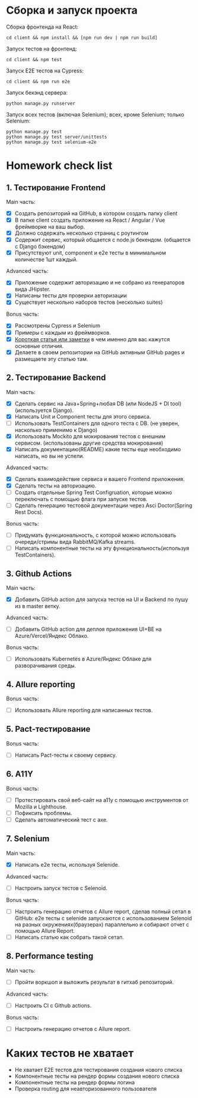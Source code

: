 # Сборка и запуск проекта

Сборка фронтенда на React:

    cd client && npm install && [npm run dev | npm run build]
    
Запуск тестов на фронтенд:

    cd client && npm test
    
Запуск E2E тестов на Cypress:

    cd client && npm run e2e
    
Запуск бекэнд сервера:

    python manage.py runserver
    
Запуск всех тестов (включая Selenium); всех, кроме Selenium; только Selenium:

    python manage.py test
    python manage.py test server/unittests
    python manage.py test selenium-e2e
    
# Homework check list
## 1. Тестирование Frontend

Main часть:
- [x] Создать репозиторий на GitHub, в котором создать папку client
- [x] В папке client создать приложение на React / Angular / Vue фреймворке на ваш выбор. 
- [x] Должно содержать несколько страниц с роутингом
- [x] Содержит сервис, который общается с node.js бекендом. (общается с Django бэкендом)
- [x] Присутствуют unit, component и e2e тесты в минимальном количестве 1шт каждый.

Advanced часть:
- [x] Приложение содержит авторизацию и не собрано из генераторов вида JHipster.
- [x] Написаны тесты для проверки авторизации
- [x] Существует нескольно наборов тестов (несколько suites)

Bonus часть:
- [x] Рассмотрены Cypress и Selenium
- [x] Примеры с каждым из фреймворков.
- [x] [Короткая статья или заметки](https://verlorenmind.github.io/todo-list/) в чем именно для вас кажутся основные отличия.
- [x] Делаете в своем репозитории на GitHub активным GitHub pages и размещаете эту статью там.

## 2. Тестирование Backend
Main часть: 
- [x] Сделать сервис на Java+Spring+любая DB (или NodeJS + DI tool) (используется Django).
- [x] Написать Unit и Component тесты для этого сервиса. 
- [ ] Использовать TestContainers для одного теста с DB. (не уверен, насколько применимо к Django)
- [x] Использовать Mockito для мокирования тестов с внешним сервисом. (использованы другие средства мокирования)
- [x] Написать документацию(README) какие тесты еще необходимо написать, но вы не успели.

Advanced часть:
- [x] Сделать взаимодействие сервиса и вашего Frontend приложения.
- [x] Сделать тесты на авторизацию. 
- [ ] Создать отдельные Spring Test Configruation, которые можно переключать с помощью флага при запуске тестов. 
- [ ] Сделать генерацию тестовой документации через Asci Doctor(Spring Rest Docs).

Bonus часть:

- [ ] Придумать функциональность, с которой можно использовать очереди/стримы вида RabbitMQ/Kafka streams. 
- [ ] Написать компонентные тесты на эту функциональность(используя TestContainers).

## 3. Github Actions
Main часть:
- [x] Добавить GitHub action для запуска тестов на UI и Backend по пушу из в master ветку.

Advanced часть:
- [ ] Добавить GitHub action для деплоя приложения UI+BE на Azure/Vercel/Яндекс Облако.

Bonus часть:
- [ ] Использовать Kubernetes в Azure/Яндекс Облаке для разворачивания среды.

## 4. Allure reporting
Bonus часть: 
- [ ] Использовать Allure reporting для написанных тестов.

## 5. Pact-тестирование
Bonus часть:
- [ ] Написать Pact-тесты к своему сервису.

## 6. A11Y
Bonus часть:

- [ ] Протестировать свой веб-сайт на а11y с помощью инструментов от Mozilla и Lighthouse. 
- [ ] Пофиксить проблемы. 
- [ ] Сделать автоматический тест с axe.

## 7. Selenium
Main часть:
- [x] Написать e2e тесты, используя Selenide.

Advanced часть:
- [ ] Настроить запуск тестов с Selenoid.

Bonus часть:

- [ ] Настроить генерацию отчетов с Allure report, сделав полный сетап в GitHub: e2e тесты с selenide запускаются с использованием Selenoid на разных окружениях(браузерах) параллельно и собирают отчет с помощью Allure Report.
- [ ] Написать статью как собрать такой сетап.

## 8. Performance testing 
Main часть:

- [ ] Пройти воркшоп и выложить результат в гитхаб репозиторий.

Advanced часть:

- [ ] Настроить CI с Github actions.

Bonus часть:

- [ ] Настроить генерацию отчетов с Allure report.

# Каких тестов не хватает
+ Не хватает E2E тестов для тестирования создания нового списка
+ Компонентные тесты на рендер формы создания нового списка
+ Компонентные тесты на рендер формы логина
+ Проверка routing для неавторизованного пользователя

